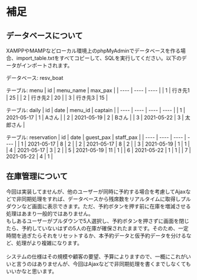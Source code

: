 # 補足

## データベースについて
XAMPPやMAMPなどローカル環境上のphpMyAdminでデータベースを作る場合、import_table.txtをすべてコピーして、SQLを実行してください。以下のデータがインポートされます。

データベース: resv_boat

テーブル: menu
|  id  |  menu_name  |  max_pax  |
| ---- | ---- | ---- |
|  1  |  行き先1  |  25  |
|  2  |  行き先2  |  20  |
|  3  |  行き先3  |  15  |

テーブル: daily
|  id  |  date  |  menu_id  |  captain  |
| ---- | ---- | ---- | ---- |
|  1  |  2021-05-17  |  1  |  Aさん  |
|  2  |  2021-05-19  |  2  |  Bさん  |
|  3  |  2021-05-22  |  3  |  太郎さん  |

テーブル: reservation
|  id  |  date  |  guest_pax  |  staff_pax  |
| ---- | ---- | ---- | ---- |
|  1  |  2021-05-17  |  8  |  2  |
|  2  |  2021-05-17  |  8  |  2  |
|  3  |  2021-05-19  |  1  |  1  |
|  4  |  2021-05-17  |  3  |  2  |
|  5  |  2021-05-19  |  11  |  1  |
|  6  |  2021-05-22  |  1  |  1  |
|  7  |  2021-05-22  |  4  |  1  |

## 在庫管理について
今回は実装してませんが、他のユーザーが同時に予約する場合を考慮してAjaxなどで非同期処理をすれば、データベースから残席数をリアルタイムに取得しプルダウンなど画面に表示できます。ただ、予約ボタンを押す前に在庫を増減させる処理はあまり一般的ではありません。<br>もしあるユーザーがプルダウンで5人選択し、予約ボタンを押さずに画面を閉じたら、予約していないはずの5人の在庫が確保されたままです。そのため、一定時間を過ぎたらそれをリセットするか、本予約データと仮予約データを分けるなど、処理がより複雑になります。<br><br>システムの仕様はその規模や顧客の要望、予算によりますので、一概にこれがいいと言うのはありませんが、今回はAjaxなどで非同期処理を書くまでしなくてもいいかなと思います。
